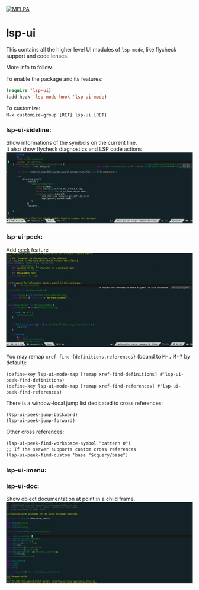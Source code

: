 [![MELPA](https://melpa.org/packages/lsp-ui-badge.svg)](https://melpa.org/#/lsp-ui)

# lsp-ui

This contains all the higher level UI modules of `lsp-mode`, like flycheck support and code lenses.

More info to follow.

To enable the package and its features:

``` el
(require 'lsp-ui)
(add-hook 'lsp-mode-hook 'lsp-ui-mode)
```

To customize:  
`M-x customize-group [RET] lsp-ui [RET]`   

### lsp-ui-sideline:
Show informations of the symbols on the current line.  
It also show flycheck diagnostics and LSP code actions  
![lsp-line](images/lsp-line.gif)

### lsp-ui-peek:
Add [peek](https://code.visualstudio.com/docs/editor/editingevolved#_peek) feature  
![lsp-xref](images/lsp-xref.gif)

You may remap `xref-find-{definitions,references}` (bound to <kbd>M-.</kbd> <kbd>M-?</kbd> by default):

```elisp
(define-key lsp-ui-mode-map [remap xref-find-definitions] #'lsp-ui-peek-find-definitions)
(define-key lsp-ui-mode-map [remap xref-find-references] #'lsp-ui-peek-find-references)
```

There is a window-local jump list dedicated to cross references:
```elisp
(lsp-ui-peek-jump-backward)
(lsp-ui-peek-jump-forward)
```

Other cross references:
```elisp
(lsp-ui-peek-find-workspace-symbol "pattern 0")
;; If the server supports custom cross references
(lsp-ui-peek-find-custom 'base "$cquery/base")
```

### lsp-ui-imenu:

### lsp-ui-doc:
Show object documentation at point in a child frame.  
![lsp-ui-doc](images/lsp-ui-doc.gif)
